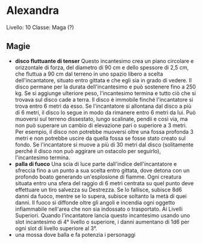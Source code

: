 # Alexandra

Livello: 10
Classe: Maga (?)

## Magie

- **disco fluttuante di tenser**
  Questo incantesimo crea un piano circolare e orizzontale di forza, del diametro di 90 cm e dello spessore di 2,5 cm, che fluttua a 90 cm dal terreno in uno spazio libero a scelta dell'incantatore, situato entro gittata e che egli sia in grado di vedere. Il disco permane per la durata dell'incantesimo e può sostenere fino a 250 kg. Se si aggiunge ulteriore peso, l'incantesimo termina e tutto ciò che si trovava sul disco cade a terra.
	Il disco è immobile finché l'incantatore si trova entro 6 metri da esso. Se l'incantatore si allontana dal disco a più di 6 metri, il disco lo segue in modo da rimanere entro 6 metri da lui. Può muoversi sul terreno dissestato, lungo scalinate, pendii e così via, ma non può superare un cambio di elevazione pari o superiore a 3 metri. Per esempio, il disco non potrebbe muoversi oltre una fossa profonda 3 metri e non potrebbe uscire da quella fossa se fosse stato creato sul fondo.
	Se l'incantatore si muove a più di 30 metri dal disco (solitamente perché il disco non può aggirare un ostacolo per seguirlo), l'incantesimo termina.
- **palla di fuoco**
  Una scia di luce parte dall'indice dell'incantatore e sfreccia fino a un punto a sua scelta entro gittata, dove detona con un profondo boato generando un'esplosione di fiamme.
	Ogni creatura situata entro una sfera del raggio di 6 metri centrata su quel punto deve effettuare un tiro salvezza su Destrezza. Se lo fallisce, subisce 8d6 danni da fuoco, mentre se lo supera, subisce soltanto la metà di quei danni.
	Il fuoco si diffonde oltre gli angoli e incendia ogni oggetto infiammabile nell'area che non sia indossato o trasportato.
	Ai Livelli Superiori. Quando l'incantatore lancia questo incantesimo usando uno slot incantesimo di 4° livello o superiore, i danni aumentano di 1d6 per ogni slot di livello superiore al 3°.
- una mossa dove balla e fa potenzia i personaggi